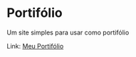 # Portifólio
 Um site simples para usar como portifólio

 Link: [Meu Portifólio](https://rafakimanja.github.io/Portifolio/)
